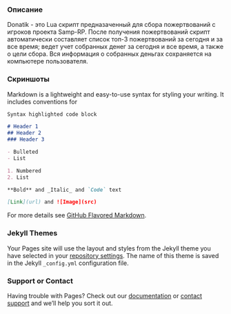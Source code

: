 ### Описание

Donatik - это Lua скрипт предназаченный для сбора пожертвований с игроков проекта Samp-RP. После получения пожертвований скрипт автоматически составляет список топ-3 пожертвований за сегодня и за все время; ведет учет собранных денег за сегодня и все время, а также о цели сбора. Вся информация о собранных деньгах сохраняется на компьютере пользователя. 

### Скриншоты

Markdown is a lightweight and easy-to-use syntax for styling your writing. It includes conventions for

```markdown
Syntax highlighted code block

# Header 1
## Header 2
### Header 3

- Bulleted
- List

1. Numbered
2. List

**Bold** and _Italic_ and `Code` text

[Link](url) and ![Image](src)
```

For more details see [GitHub Flavored Markdown](https://guides.github.com/features/mastering-markdown/).

### Jekyll Themes

Your Pages site will use the layout and styles from the Jekyll theme you have selected in your [repository settings](https://github.com/Vlaek/Donatik/settings). The name of this theme is saved in the Jekyll `_config.yml` configuration file.

### Support or Contact

Having trouble with Pages? Check out our [documentation](https://docs.github.com/categories/github-pages-basics/) or [contact support](https://github.com/contact) and we’ll help you sort it out.
